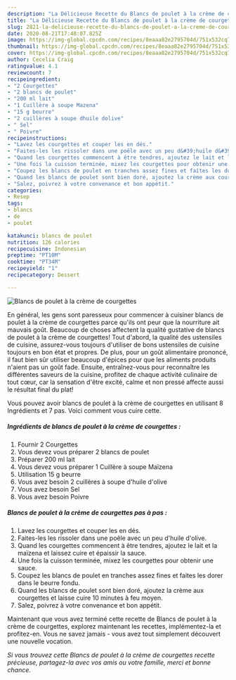 ```yaml
---
description: "La Délicieuse Recette du Blancs de poulet à la crème de courgettes"
title: "La Délicieuse Recette du Blancs de poulet à la crème de courgettes"
slug: 2821-la-delicieuse-recette-du-blancs-de-poulet-a-la-creme-de-courgettes
date: 2020-08-21T17:48:07.825Z
image: https://img-global.cpcdn.com/recipes/8eaaa82e2795704d/751x532cq70/blancs-de-poulet-a-la-creme-de-courgettes-photo-principale-de-la-recette.jpg
thumbnail: https://img-global.cpcdn.com/recipes/8eaaa82e2795704d/751x532cq70/blancs-de-poulet-a-la-creme-de-courgettes-photo-principale-de-la-recette.jpg
cover: https://img-global.cpcdn.com/recipes/8eaaa82e2795704d/751x532cq70/blancs-de-poulet-a-la-creme-de-courgettes-photo-principale-de-la-recette.jpg
author: Cecelia Craig
ratingvalue: 4.1
reviewcount: 7
recipeingredient:
- "2 Courgettes"
- "2 blancs de poulet"
- "200 ml lait"
- "1 Cuillère à soupe Mazena"
- "15 g beurre"
- "2 cuillères à soupe dhuile dolive"
- " Sel"
- " Poivre"
recipeinstructions:
- "Lavez les courgettes et couper les en dés."
- "Faites-les les rissoler dans une poêle avec un peu d&#39;huile d&#39;olive."
- "Quand les courgettes commencent à être tendres, ajoutez le lait et la maïzena et laissez cuire et épaissir la sauce."
- "Une fois la cuisson terminée, mixez les courgettes pour obtenir une sauce."
- "Coupez les blancs de poulet en tranches assez fines et faites les dorer dans le beurre fondu."
- "Quand les blancs de poulet sont bien doré, ajoutez la crème aux courgettes et laisse cuire 10 minutes à feu moyen."
- "Salez, poivrez à votre convenance et bon appétit."
categories:
- Resep
tags:
- blancs
- de
- poulet

katakunci: blancs de poulet 
nutrition: 126 calories
recipecuisine: Indonesian
preptime: "PT10M"
cooktime: "PT34M"
recipeyield: "1"
recipecategory: Dessert

---
```



![Blancs de poulet à la crème de courgettes](https://img-global.cpcdn.com/recipes/8eaaa82e2795704d/751x532cq70/blancs-de-poulet-a-la-creme-de-courgettes-photo-principale-de-la-recette.jpg)

En général, les gens sont paresseux pour commencer à cuisiner blancs de poulet à la crème de courgettes parce qu'ils ont peur que la nourriture ait mauvais goût. Beaucoup de choses affectent la qualité gustative de blancs de poulet à la crème de courgettes! Tout d'abord, la qualité des ustensiles de cuisine, assurez-vous toujours d'utiliser de bons ustensiles de cuisine toujours en bon état et propres. De plus, pour un goût alimentaire prononcé, il faut bien sûr utiliser beaucoup d'épices pour que les aliments produits n'aient pas un goût fade. Ensuite, entraînez-vous pour reconnaître les différentes saveurs de la cuisine, profitez de chaque activité culinaire de tout cœur, car la sensation d'être excité, calme et non pressé affecte aussi le résultat final du plat!

<!--inarticleads1-->

Vous pouvez avoir blancs de poulet à la crème de courgettes en utilisant 8 Ingrédients et 7 pas. Voici comment vous cuire cette.

##### Ingrédients de blancs de poulet à la crème de courgettes :

1. Fournir 2 Courgettes
1. Vous devez vous préparer 2 blancs de poulet
1. Préparer 200 ml lait
1. Vous devez vous préparer 1 Cuillère à soupe Maïzena
1. Utilisation 15 g beurre
1. Vous avez besoin 2 cuillères à soupe d&#39;huile d&#39;olive
1. Vous avez besoin  Sel
1. Vous avez besoin  Poivre




<!--inarticleads2-->

##### Blancs de poulet à la crème de courgettes pas à pas :

1. Lavez les courgettes et couper les en dés.
1. Faites-les les rissoler dans une poêle avec un peu d&#39;huile d&#39;olive.
1. Quand les courgettes commencent à être tendres, ajoutez le lait et la maïzena et laissez cuire et épaissir la sauce.
1. Une fois la cuisson terminée, mixez les courgettes pour obtenir une sauce.
1. Coupez les blancs de poulet en tranches assez fines et faites les dorer dans le beurre fondu.
1. Quand les blancs de poulet sont bien doré, ajoutez la crème aux courgettes et laisse cuire 10 minutes à feu moyen.
1. Salez, poivrez à votre convenance et bon appétit.




<!--inarticleads1-->

<p>
Maintenant que vous avez terminé cette recette de Blancs de poulet à la crème de courgettes, explorez maintenant les recettes, implémentez-la et profitez-en. Vous ne savez jamais - vous avez tout simplement découvert une nouvelle vocation.
</p>

<p>
<i>Si vous trouvez cette Blancs de poulet à la crème de courgettes recette précieuse, partagez-la avec vos amis ou votre famille, merci et bonne chance.</i>
</p>
